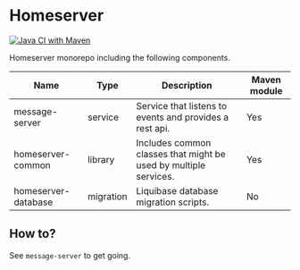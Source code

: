 # Homeserver

[![Java CI with Maven](https://github.com/JHNUL/home-server-apps/actions/workflows/main.yaml/badge.svg?branch=main&event=push)](https://github.com/JHNUL/home-server-apps/actions/workflows/main.yaml)

Homeserver monorepo including the following components.

| Name                | Type      | Description                                                     | Maven module |
|---------------------|-----------|-----------------------------------------------------------------|--------------|
| message-server      | service   | Service that listens to events and provides a rest api.         | Yes          |
| homeserver-common   | library   | Includes common classes that might be used by multiple services. | Yes          |
| homeserver-database | migration | Liquibase database migration scripts.        | No  |

## How to?

See `message-server` to get going.